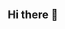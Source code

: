 ## Hi there 👋

<!--
### Boas vindas ao meu perfil :blue_heart

Meu nome é Camila

- Estou estudando na Alura
- Estou me desenvolvendo na linguagem JavaScript
- Utilizo esse espaço para minha organização e compartilhamento dos meus projetos desenvolvidos
-->

